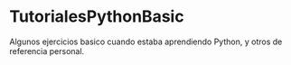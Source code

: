 # TutorialesPythonBasic

Algunos ejercicios basico cuando estaba aprendiendo Python, y otros de referencia personal.

